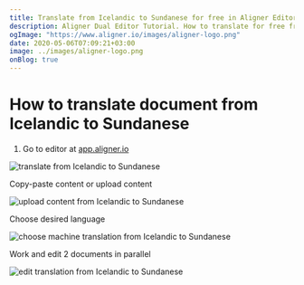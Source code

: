 ```yaml
---
title: Translate from Icelandic to Sundanese for free in Aligner Editor
description: Aligner Dual Editor Tutorial. How to translate for free from Icelandic to Sundanese. Aligner is multilingual document management platform. 
ogImage: "https://www.aligner.io/images/aligner-logo.png"
date: 2020-05-06T07:09:21+03:00
image: ../images/aligner-logo.png
onBlog: true
---
```


# How to translate document from Icelandic to Sundanese

1. Go to editor at [app.aligner.io](https://app.aligner.io "Aligner App web page")

![translate from Icelandic to Sundanese](../aligner-blank-editor.png "translate from Icelandic to Sundanese")

Copy-paste content or upload content

![upload content from Icelandic to Sundanese](../aligner-uploaded-document.png "upload content from Icelandic to Sundanese")

Choose desired language

![choose machine translation from Icelandic to Sundanese](../aligner-language-dropdown.png "choose machine translation from Icelandic to Sundanese")

Work and edit 2 documents in parallel

![edit translation from Icelandic to Sundanese](../aligner-double-sitded-editor.png "edit translation from Icelandic to Sundanese")

